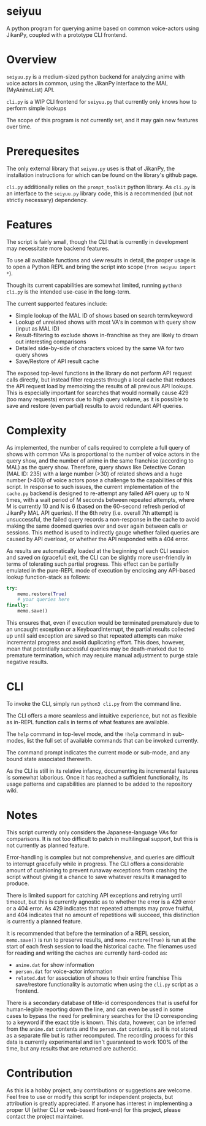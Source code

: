 # seiyuu
A python program for querying anime based on common voice-actors using JikanPy, coupled
with a prototype CLI frontend.

Overview
========

`seiyuu.py` is a medium-sized python backend for analyzing anime with voice actors in common, using the JikanPy interface to the MAL (MyAnimeList) API.

`cli.py` is a WIP CLI frontend for `seiyuu.py` that currently only knows how to perform simple lookups

The scope of this program is not currently set, and it may gain new features over time.

Prerequesites
=============

The only external library that `seiyuu.py` uses is that of JikanPy, the installation instructions for which
can be found on the library's github page.

`cli.py` additionally relies on the `prompt_toolkit` python library. As `cli.py` is an interface to the `seiyuu.py` library code, this is a recommended (but not strictly necessary) dependency.

Features
========

The script is fairly small, though the CLI that is currently in development may necessitate more backend features.

To use all available functions and view results in detail, the proper usage is to open a Python REPL and bring the script into scope (`from seiyuu import *`).

Though its current capabilities are somewhat limited, running `python3 cli.py` is the intended use-case in the long-term.

The current supported features include:
  - Simple lookup of the MAL ID of shows based on search term/keyword
  - Lookup of unrelated shows with most VA's in common with query show (input as MAL ID)
  - Result-filtering to exclude shows in-franchise as they are likely to drown out interesting comparisons
  - Detailed side-by-side of characters voiced by the same VA for two query shows
  - Save/Restore of API result cache
  
The exposed top-level functions in the library do not perform API request calls directly, but instead filter requests through
a local cache that reduces the API request load by memoizing the results of all previous API lookups. This is especially
important for searches that would normally cause 429 (too many requests) errors due to high query volume, as it is possible to save and restore (even
partial) results to avoid redundant API queries.

Complexity
==========

As implemented, the number of calls required to complete a full query of shows with common VAs is proportional to the number of
voice actors in the query show, and the number of anime in the same franchise (according to MAL) as the query show. Therefore,
query shows like Detective Conan (MAL ID: 235) with a large number (>30) of related shows and a huge number (>400) of voice actors
pose a challenge to the capabilities of this script. In response to such issues, the current implementation of the `cache.py` backend is designed to re-attempt any failed API query up to N times, with a wait period of M seconds between repeated attempts, where M is currently 10 and N is 6 (based on the 60-second refresh period of JikanPy MAL API queries). If the 6th retry (i.e. overall 7th attempt) is unsuccessful, the failed query records a non-response in the cache to avoid making the same doomed queries over and over again between calls or sessions. This method is used to indirectly gauge whether failed queries are caused by API overload, or whether the API responded with a 404 error.

As results are automatically loaded at the beginning of each CLI session and saved on (graceful) exit, the CLI can be slightly more user-friendly in terms of tolerating such partial progress. This effect can be partially emulated in the pure-REPL mode of execution by enclosing any API-based lookup function-stack as follows:

```python
try:
	memo.restore(True)
	# your queries here
finally:
	memo.save()
```

This ensures that, even if execution would be terminated prematurely due to an uncaught exception or a KeyboardInterrupt, the partial results collected up until said exception are saved so that repeated attempts can make incremental progress and avoid duplicating effort. This does, however, mean that potentially successful queries may be death-marked due to premature termination, which may require manual adjustment to purge stale negative results.


CLI
===

To invoke the CLI, simply run `python3 cli.py` from the command line.

The CLI offers a more seamless and intuitive experience, but not as flexible as in-REPL function calls in terms of what features are available.

The `help` command in top-level mode, and the `!help` command in sub-modes, list the full set of available commands that can be invoked currently.

The command prompt indicates the current mode or sub-mode, and any bound state associated therewith.

As the CLI is still in its relative infancy, documenting its incremental features is somewhat laborious. Once it has
reached a sufficient functionality, its usage patterns and capabilities are planned to be added to the repository wiki.

Notes
=====

This script currently only considers the Japanese-language VAs for comparisons. It is not too difficult to patch in multilingual
support, but this is not currently as planned feature.

Error-handling is complex but not comprehensive, and queries are difficult to interrupt gracefully while in progress. The CLI offers a considerable amount of cushioning to prevent runaway exceptions from crashing the script without giving it a chance to save whatever results it managed to produce.

There is limited support for catching API exceptions and retrying until timeout, but this is currently agnostic as to whether the error is a 429 error or a 404 error. As 429 indicates that repeated attempts may prove fruitful, and 404 indicates that no amount of repetitions will succeed, this distinction is currently a planned feature.
 
It is recommended that before the termination of a REPL session, `memo.save()` is run to preserve results, and `memo.restore(True)`
is run at the start of each fresh session to load the historical cache. The filenames used for reading and writing the caches
are currently hard-coded as:
  - `anime.dat` for show information
  - `person.dat` for voice-actor information
  - `related.dat` for association of shows to their entire franchise
This save/restore functionality is automatic when using the `cli.py` script as a frontend.

There is a secondary database of title-id correspondences that is useful for human-legible reporting down the line,
and can even be used in some cases to bypass the need for preliminary searches for the ID corresponding to a keyword if the exact title is known. This data, however, can be inferred from the `anime.dat` contents and the `person.dat` contents, so it is not stored as a separate file but is rather recomputed. The recording process for this data is currently experimental and isn't guaranteed to work 100% of the time, but any results that are returned are authentic.

Contribution
============

As this is a hobby project, any contributions or suggestions are welcome. Feel free to use or modify this script for independent projects,
but attribution is greatly appreciated. If anyone has interest in implementing a proper UI (either CLI or web-based front-end) for this
project, please contact the project maintainer.
